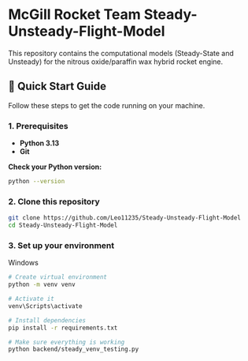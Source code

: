 # McGill Rocket Team Steady-Unsteady-Flight-Model

This repository contains the computational models (Steady-State and Unsteady) for the nitrous oxide/paraffin wax hybrid rocket engine.

## 🚀 Quick Start Guide

Follow these steps to get the code running on your machine.

### 1. Prerequisites

*   **Python 3.13**
*   **Git**

**Check your Python version:**
```bash
python --version
```

### 2. Clone this repository
```bash
git clone https://github.com/Leo11235/Steady-Unsteady-Flight-Model
cd Steady-Unsteady-Flight-Model
```

### 3. Set up your environment
Windows
```bash
# Create virtual environment
python -m venv venv

# Activate it
venv\Scripts\activate

# Install dependencies
pip install -r requirements.txt

# Make sure everything is working
python backend/steady_venv_testing.py
```
